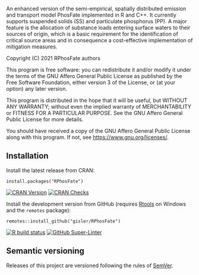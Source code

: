 An enhanced version of the semi-empirical, spatially distributed emission and transport model PhosFate implemented in R and C++. It currently supports suspended solids (SS) and particulate phosphorus (PP). A major feature is the allocation of substance loads entering surface waters to their sources of origin, which is a basic requirement for the identification of critical source areas and in consequence a cost-effective implementation of mitigation measures.

Copyright (C) 2021 RPhosFate authors

This program is free software: you can redistribute it and/or modify it under the terms of the GNU Affero General Public License as published by the Free Software Foundation, either version 3 of the License, or (at your option) any later version.

This program is distributed in the hope that it will be useful, but WITHOUT ANY WARRANTY; without even the implied warranty of MERCHANTABILITY or FITNESS FOR A PARTICULAR PURPOSE. See the GNU Affero General Public License for more details.

You should have received a copy of the GNU Affero General Public License along with this program. If not, see <https://www.gnu.org/licenses/>.

## Installation

Install the latest release from CRAN:

`install.packages("RPhosFate")`

[![CRAN Version](https://www.r-pkg.org/badges/version/RPhosFate)](https://cran.r-project.org/package=RPhosFate) [![CRAN Checks](https://cranchecks.info/badges/summary/RPhosFate)](https://cran.r-project.org/web/checks/check_results_RPhosFate.html)

Install the development version from GitHub (requires [Rtools](https://cran.r-project.org/bin/windows/Rtools/) on Windows and the `remotes` package):

`remotes::install_github("gisler/RPhosFate")`

[![R build status](https://github.com/gisler/RPhosFate/workflows/R-CMD-check/badge.svg)](https://github.com/gisler/RPhosFate/actions?query=workflow%3AR-CMD-check) [![GitHub Super-Linter](https://github.com/gisler/RPhosFate/workflows/Lint%20Code%20Base/badge.svg)](https://github.com/gisler/RPhosFate/actions?query=workflow%3A%22Lint+Code+Base%22)

## Semantic versioning

Releases of this project are versioned following the rules of [SemVer](https://semver.org).
